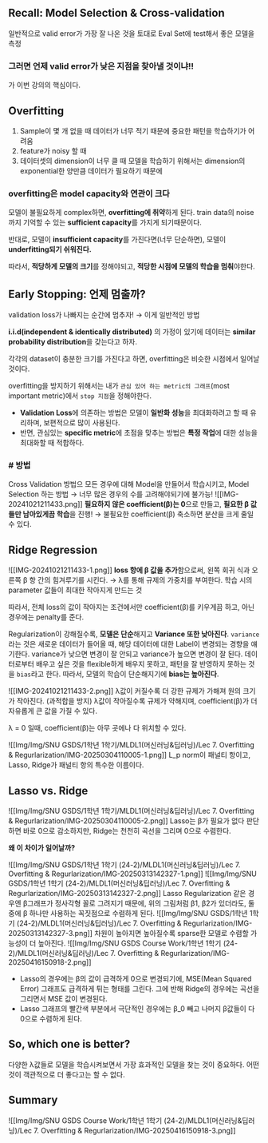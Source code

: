 ## Recall: Model Selection & Cross-validation
일반적으로 valid error가 가장 잘 나온 것을 토대로 Eval Set에 test해서 좋은 모델을 측정

### 그러면 언제 valid error가 낮은 지점을 찾아낼 것이냐!!
가 이번 강의의 핵심이다. 

## Overfitting
1. Sample이 몇 개 없을 때
   데이터가 너무 적기 때문에 중요한 패턴을 학습하기가 어려움
2. feature가 noisy 할 때
3. 데이터셋의 dimension이 너무 클 때
   모델을 학습하기 위해서는 dimension의 exponential한 양만큼 데이터가 필요하기 때문에
### overfitting은 model capacity와 연관이 크다
모델이 불필요하게 complex하면, **overfitting에 취약**하게 된다. 
train data의 noise까지 기억할 수 있는 **sufficient capacity**를 가지게 되기때문이다. 

반대로, 모델이 **insufficient capacity**를 가진다면(너무 단순하면), 모델이 **underfitting되기 쉬워진다.** 

따라서, **적당하게 모델의 크기**를 정해야되고, **적당한 시점에 모델의 학습을 멈춰**야한다. 
## Early Stopping: 언제 멈출까?
validation loss가 나빠지는 순간에 멈추자! → 이게 일반적인 방법

**i.i.d(independent & identically distributed)** 의 가정이 있기에 데이터는 **similar probability distribution**을 갖는다고 하자. 

각각의 dataset이 충분한 크기를 가진다고 하면, overfitting은 비슷한 시점에서 일어날 것이다. 

overfitting을 방지하기 위해서는 내가 `관심 있어 하는 metric의 그래프`(most important metric)에서 `stop 지점`을 정해야한다. 
- **Validation Loss**에 의존하는 방법은 모델이 **일반화 성능**을 최대화하려고 할 때 유리하며, 보편적으로 많이 사용된다. 
- 반면, 관심있는 **specific metric**에 초점을 맞추는 방법은 **특정 작업**에 대한 성능을 최대화할 때 적합하다.

### # 방법
Cross Validation 방법으 모든 경우에 대해 Model을 만들어서 학습시키고, Model Selection 하는 방법 → 너무 많은 경우의 수를 고려해야되기에 불가능!
![[IMG-20241021211433.png]]
**필요하지 않은 coefficient(β)는 0**으로 만들고, **필요한 β 값들만 남아있게끔 학습**을 진행!
→ 불필요한 coefficient(β) 축소하면 분산을 크게 줄일 수 있다.

## Ridge Regression
![[IMG-20241021211433-1.png]]
**loss 항에 β 값을 추가**함으로써, 왼쪽 회귀 식과 오른쪽 β 항 간의 힘겨루기를 시킨다. 
→ λ를 통해 규제의 가중치를 부여한다. 학습 시의 parameter 값들이 최대한 작아지게 만드는 것

따라서, 전체 loss의 값이 작아지는 조건에서만 coefficient(β)를 키우게끔 하고, 아닌 경우에는 penalty를 준다. 

Regularization이 강해질수록, **모델은 단순**해지고 **Variance 또한 낮아진다**. 
`variance`라는 것은 새로운 데이터가 들어올 때, 해당 데이터에 대한 Label이 변경되는 경향을 얘기한다. variance가 낮으면 변경이 잘 안되고 variance가 높으면 변경이 잘 된다. 
데이터로부터 배우고 싶은 것을 flexible하게 배우지 못하고, 패턴을 잘 반영하지 못하는 것을 `bias`라고 한다. 따라서, 모델의 학습이 단순해지기에 **bias는 높아진다**. 



![[IMG-20241021211433-2.png]]
λ값이 커질수록 더 강한 규제가 가해져 원의 크기가 작아진다. (과적합을 방지)
λ값이 작아질수록 규제가 약해지며, coefficient(β)가 더 자유롭게 큰 값을 가질 수 있다. 

λ = 0 일때, coefficient(β)는 아무 곳에나 다 위치할 수 있다. 

![[Img/Img/SNU GSDS/1학년 1학기/MLDL1(머신러닝&딥러닝)/Lec 7. Overfitting & Regurlarization/IMG-20250304110005-1.png]]
L_p norm이 패널티 항이고, Lasso, Ridge가 패널티 항의 특수한 이름이다. 

## Lasso vs. Ridge
![[Img/Img/SNU GSDS/1학년 1학기/MLDL1(머신러닝&딥러닝)/Lec 7. Overfitting & Regurlarization/IMG-20250304110005-2.png]]
Lasso는 β가 필요가 없다 판단하면 바로 0으로 감소하지만, 
Ridge는 천천히 곡선을 그리며 0으로 수렴한다. 

**왜 이 차이가 일어날까?**

![[Img/Img/SNU GSDS/1학년 1학기 (24-2)/MLDL1(머신러닝&딥러닝)/Lec 7. Overfitting & Regurlarization/IMG-20250313142327-1.png]]
![[Img/Img/SNU GSDS/1학년 1학기 (24-2)/MLDL1(머신러닝&딥러닝)/Lec 7. Overfitting & Regurlarization/IMG-20250313142327-2.png]]
Lasso Regularization 같은 경우엔 β그래프가 정사각형 꼴로 그려지기 때문에, 
위의 그림처럼 β1, β2가 있더라도, 둘 중에 β 하나만 사용하는 꼭짓점으로 수렴하게 된다. ![[Img/Img/SNU GSDS/1학년 1학기 (24-2)/MLDL1(머신러닝&딥러닝)/Lec 7. Overfitting & Regurlarization/IMG-20250313142327-3.png]]
차원이 높아지면 높아질수록 sparse한 모델로 수렴할 가능성이 더 높아진다. 
![[Img/Img/SNU GSDS Course Work/1학년 1학기 (24-2)/MLDL1(머신러닝&딥러닝)/Lec 7. Overfitting & Regurlarization/IMG-20250416150918-2.png]]
- Lasso의 경우에는 β의 값이 급격하게 0으로 변경되기에, MSE(Mean Squared Error) 그래프도 급격하게 튀는 형태를 그린다. 그에 반해 Ridge의 경우에는 곡선을 그리면서 MSE 값이 변경된다. 
- Lasso 그래프의 빨간색 부분에서 극단적인 경우에는 β_0 빼고 나머지 β값들이 다 0으로 수렴하게 된다. 

## So, which one is better?
다양한 λ값들로 모델을 학습시켜보면서 가장 효과적인 모델을 찾는 것이 중요하다. 
어떤 것이 객관적으로 더 좋다고는 할 수 없다. 

## Summary
![[Img/Img/SNU GSDS Course Work/1학년 1학기 (24-2)/MLDL1(머신러닝&딥러닝)/Lec 7. Overfitting & Regurlarization/IMG-20250416150918-3.png]]